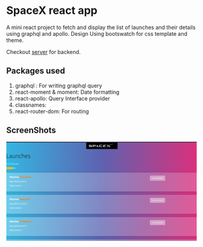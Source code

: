 # SpaceX react app
A mini react project to fetch and display the list of launches and their details using graphql and apollo.
Design Using bootswatch for css template and theme.

Checkout [server](https://github.com/AashisMhj/node-apps/tree/main/spacex) for backend.

## Packages used
1. graphql : For writing graphql query
1. react-moment & moment: Date formatting
1. react-apollo: Query Interface provider
1. classnames: 
1. react-router-dom: For routing

## ScreenShots
![dashboard](./ss/ss1.png)